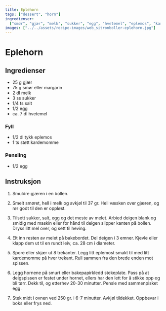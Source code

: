 ```yaml
---
title: Eplehorn
tags: ["dessert", "horn"]
ingredienser:
  ["smør", "gjær", "melk", "sukker", "egg", "hvetemel", "eplemos", "kardemomme"]
images: ["../../assets/recipe-images/web_sitronboller-eplehorn.jpg"]
---
```


# Eplehorn

## Ingredienser

- 25 g gjær
- 75 g smør eller margarin
- 2 dl melk
- 3 ss sukker
- 1/4 ts salt
- 1/2 egg
- ca. 7 dl hvetemel

### Fyll

- 1/2 dl tykk eplemos
- 1 ts støtt kardemomme

### Pensling

- 1/2 egg

## Instruksjon

1. Smuldre gjæren i en bollen.

2. Smelt smøret, hell i melk og avkjøl til 37 gr. Hell væsken over gjæren, og rør godt til den er oppløst.

3. Tilsett sukker, salt, egg og det meste av melet. Arbied deigen blank og smidig med maskin eller for hånd til deigen slipper kanten på bollen. Dryss litt mel over, og sett til heving.

4. Elt inn resten av melet på bakebordet. Del deigen i 3 emner. Kjevle eller klapp dem ut til en rundt leiv, ca. 28 cm i diameter.

5. Spore eller skjær ut 8 trekanter. Legg litt eplemost smakt til med litt kardemomme på hver trekant. Rull sammen fra den brede enden mot spissen.

6. Legg hornene på smurt eller bakepapirkledd stekeplate. Pass på at deigspissen er festet under hornet, ellers har den lett for å stikke opp og bli tørr. Dekk til, og etterhev 20-30 minutter. Pensle med sammenpisket egg.

7. Stek midt i ovnen ved 250 gr. i 6-7 minutter. Avkjøl tildekket. Oppbevar i boks eller frys ned.
